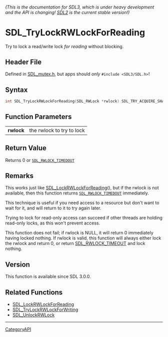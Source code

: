 ###### (This is the documentation for SDL3, which is under heavy development and the API is changing! [SDL2](https://wiki.libsdl.org/SDL2/) is the current stable version!)
# SDL_TryLockRWLockForReading

Try to lock a read/write lock _for reading_ without blocking.

## Header File

Defined in [SDL_mutex.h](https://github.com/libsdl-org/SDL/blob/main/include/SDL3/SDL_mutex.h), but apps should _only_ `#include <SDL3/SDL.h>`!

## Syntax

```c
int SDL_TryLockRWLockForReading(SDL_RWLock *rwlock) SDL_TRY_ACQUIRE_SHARED(0, rwlock);

```

## Function Parameters

|                |                           |
| -------------- | ------------------------- |
| **rwlock**     | the rwlock to try to lock |

## Return Value

Returns 0 or [`SDL_RWLOCK_TIMEDOUT`](SDL_RWLOCK_TIMEDOUT)

## Remarks

This works just like
[SDL_LockRWLockForReading](SDL_LockRWLockForReading)(), but if the rwlock
is not available, then this function returns
[`SDL_RWLOCK_TIMEDOUT`](SDL_RWLOCK_TIMEDOUT) immediately.

This technique is useful if you need access to a resource but don't want to
wait for it, and will return to it to try again later.

Trying to lock for read-only access can succeed if other threads are
holding read-only locks, as this won't prevent access.

This function does not fail; if rwlock is NULL, it will return 0
immediately having locked nothing. If rwlock is valid, this function will
always either lock the rwlock and return 0, or return
[SDL_RWLOCK_TIMEOUT](SDL_RWLOCK_TIMEOUT) and lock nothing.

## Version

This function is available since SDL 3.0.0.

## Related Functions

* [SDL_LockRWLockForReading](SDL_LockRWLockForReading)
* [SDL_TryLockRWLockForWriting](SDL_TryLockRWLockForWriting)
* [SDL_UnlockRWLock](SDL_UnlockRWLock)

----
[CategoryAPI](CategoryAPI)

